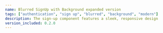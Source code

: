 ```yaml
---
name: Blurred SignUp with Background expanded version
tags: ["authentication", "sign up", "blurred", "background", "modern"]
description: The sign-up component features a sleek, responsive design with a balanced layout. The blur effect is applied to the background to create a visually appealing and engaging experience.
version_included: 0.2.0
---
```

